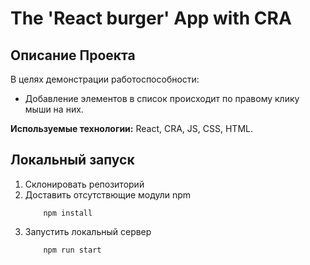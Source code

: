 # The 'React burger' App with CRA

## Описание Проекта
В целях демонстрации работоспособности:
- Добавление элементов в список происходит по правому клику мыши на них.

__Используемые технологии:__ React, CRA, JS, CSS, HTML.

## Локальный запуск
1. Склонировать репозиторий
2. Доставить отсутствющие модули npm
    ```
        npm install
    ```
3. Запустить локальный сервер
    ```
        npm run start
    ```
